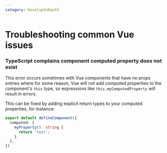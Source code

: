 ```yaml
---
category: DevelopInDepth
---
```


# Troubleshooting common Vue issues

### TypeScript complains component computed property does not exist

This error occurs sometimes with Vue components that have no props entries where
for some reason, Vue will not add computed properties to the component's `this`
type, so expressions like `this.myComputedProperty` will result in errors.

This can be fixed by adding explicit return types to your computed properties,
for instance:

```typescript
export default defineComponent({
  computed: {
    myProperty(): string {
      return 'test';
    },
  },
})
```
